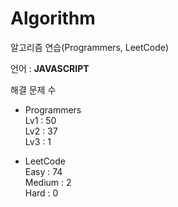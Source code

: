 # Algorithm

알고리즘 연습(Programmers, LeetCode)

언어 : **JAVASCRIPT**

해결 문제 수

- Programmers   
Lv1 : 50   
Lv2 : 37   
Lv3 : 1

- LeetCode   
Easy : 74   
Medium : 2   
Hard : 0